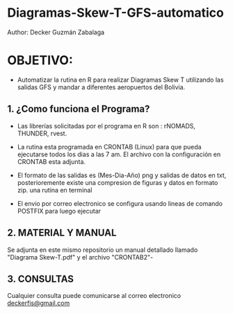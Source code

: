 # Diagramas-Skew-T-GFS-automatico

Author: Decker Guzmán Zabalaga

# OBJETIVO:
- Automatizar la rutina en R para realizar Diagramas Skew T utilizando las salidas GFS y mandar a diferentes aeropuertos del Bolivia. 

## 1. ¿Como funciona el Programa?

- Las librerías solicitadas por el programa en R son : rNOMADS, THUNDER, rvest. 

- La rutina esta programada en CRONTAB (Linux) para que pueda ejecutarse todos los dias a las 7 am. El archivo con la configuración en CRONTAB esta adjunta.

- El formato de las salidas es (Mes-Dia-Año) png y salidas de datos en txt, posterioremente existe una compresion de figuras y datos en formato zip.
una rutina en terminal
- El envio por correo electronico se configura usando lineas de comando POSTFIX para luego ejecutar 


## 2. MATERIAL Y MANUAL

Se adjunta en este mismo repositorio un manual detallado llamado "Diagrama Skew-T.pdf" y el archivo "CRONTAB2"-

## 3. CONSULTAS

Cualquier consulta puede comunicarse al correo electronico deckerfis@gmail.com

